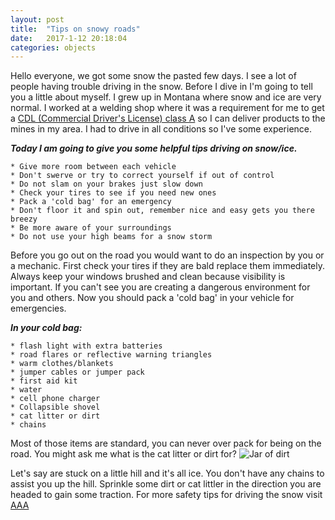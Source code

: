 ```yaml
---
layout: post
title:  "Tips on snowy roads"
date:   2017-1-12 20:18:04
categories: objects
---
```


Hello everyone, we got some snow the pasted few days. I see a lot of people having trouble driving in the snow. Before I dive in I'm going to tell you a little about myself. I grew up in Montana where snow and ice are very normal. I worked at a welding shop where it was a requirement for me to get a [CDL (Commercial Driver's License) class A](http://www.cdldigest.com/cdl/) so I can deliver products to the mines in my area. I had to drive in all conditions so I've some experience.

***Today I am going to give you some helpful tips driving on snow/ice.***
```
* Give more room between each vehicle
* Don't swerve or try to correct yourself if out of control
* Do not slam on your brakes just slow down
* Check your tires to see if you need new ones
* Pack a 'cold bag' for an emergency
* Don't floor it and spin out, remember nice and easy gets you there breezy
* Be more aware of your surroundings
* Do not use your high beams for a snow storm
```

Before you go out on the road you would want to do an inspection by you or a mechanic. First check your tires if they are bald replace them immediately. Always keep your windows brushed and clean because visibility is important. If you can't see you are creating a dangerous environment for you and others. Now you should pack a 'cold bag' in your vehicle for emergencies.

***In your cold bag:***
```
* flash light with extra batteries
* road flares or reflective warning triangles
* warm clothes/blankets
* jumper cables or jumper pack
* first aid kit
* water
* cell phone charger
* Collapsible shovel
* cat litter or dirt
* chains
```
Most of those items are standard, you can never over pack for being on the road. You might ask me what is the cat litter or dirt for?
![Jar of dirt](https://33.media.tumblr.com/b26f29353dbc05df5853d558f2af22c9/tumblr_n0lkvzjo4J1sl2j89o8_500.gif)

Let's say are stuck on a little hill and it's all ice. You don't have any chains to assist you up the hill. Sprinkle some dirt or cat littler in the direction you are headed to gain some traction. For more safety tips for driving the snow visit [AAA](http://exchange.aaa.com/safety/roadway-safety/winter-driving-tips/#.WIWG97YrJZo)
